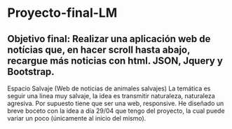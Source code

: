 # Proyecto-final-LM
## Objetivo final: Realizar una aplicación web de notícias que, en hacer scroll hasta abajo, recargue más noticias con html. JSON, Jquery y Bootstrap.

Espacio Salvaje (Web de noticias de animales salvajes)
La temática es seguir una linea muy salvaje, la idea es transmitir naturaleza, naturaleza agresiva.
Por supuesto tiene que ser una web, responsive.
He diseñado un breve boceto con la idea a día 29/04 que tengo del proyecto, la cual puede variar un poco (únicamente al inicio del mismo).

